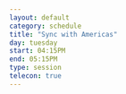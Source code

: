 ```yaml
---
layout: default
category: schedule
title: "Sync with Americas"
day: tuesday
start: 04:15PM
end: 05:15PM
type: session
telecon: true
---
```


